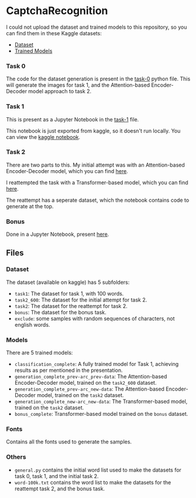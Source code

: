 # CaptchaRecognition

I could not upload the dataset and trained models to this repository, so you can find them in these Kaggle datasets:

- [Dataset]()
- [Trained Models]()


### Task 0 

The code for the dataset generation is present in the [task-0](/CaptchaRecognition/task-0_dataset-creation.py) python file.
This will generate the images for task 1, and the Attention-based Encoder-Decoder model approach to task 2.

### Task 1

This is present as a Jupyter Notebook in the [task-1](/CaptchaRecognition/task-1_classification.ipynb) file.

This notebook is just exported from kaggle, so it doesn't run locally. You can view the [kaggle notebook](https://www.kaggle.com/code/amolvijayachandran/task1-precog).

### Task 2

There are two parts to this. My initial attempt was with an Attention-based Encoder-Decoder model, which you can find [here](/CaptchaRecognition/task-2_generation.ipynb).

I reattempted the task with a Transformer-based model, which you can find [here](/CaptchaRecognition/task-2_generation_new.ipynb).

The reattempt has a seperate dataset, which the notebook contains code to generate at the top.

### Bonus

Done in a Jupyter Notebook, present [here](/CaptchaRecognition/bonus.ipynb).


## Files

### Dataset

The dataset (available on kaggle) has 5 subfolders:
- `task1`: The dataset for task 1, with 100 words.
- `task2_600`: The dataset for the initial attempt for task 2.
- `task2`: The dataset for the reattempt for task 2.
- `bonus`: The dataset for the bonus task.
- `exclude`: some samples with random sequences of characters, not english words.

### Models

There are 5 trained models:
- `classification_complete`: A fully trained model for Task 1, achieving results as per mentioned in the presentation.
- `generation_complete_prev-arc_prev-data`: The Attention-based Encoder-Decoder model, trained on the `task2_600` dataset.
- `generation_complete_prev-arc_new-data`: The Attention-based Encoder-Decoder model, trained on the `task2` dataset.
- `generation_complete_new-arc_new-data`: The Transformer-based model, trained on the `task2` dataset.
- `bonus_complete`: Transformer-based model trained on the `bonus` dataset.

### Fonts

Contains all the fonts used to generate the samples.

### Others

- `general.py` contains the initial word list used to make the datasets for task 0, task 1, and the initial task 2.
- `word-100k.txt` contains the word list to make the datasets for the reattempt task 2, and the bonus task.